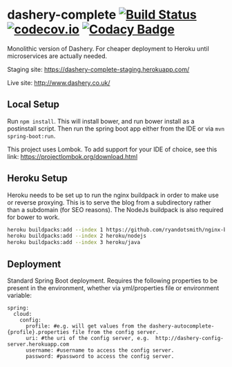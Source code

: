 # dashery-complete [![Build Status](https://travis-ci.org/Cowbacca/dashery-complete.svg?branch=master)](https://travis-ci.org/Cowbacca/dashery-complete) [![codecov.io](https://codecov.io/github/Cowbacca/dashery-complete/coverage.svg?branch=master)](https://codecov.io/github/Cowbacca/dashery-complete?branch=master) [![Codacy Badge](https://api.codacy.com/project/badge/grade/ba04b747502042578a31db07daacb2ee)](https://www.codacy.com/app/Cowbacca/dashery-complete)
Monolithic version of Dashery.  For cheaper deployment to Heroku until microservices are actually needed.

Staging site: https://dashery-complete-staging.herokuapp.com/

Live site: http://www.dashery.co.uk/

## Local Setup

Run `npm install`.  This will install bower, and run bower install as a postinstall script.  Then run the spring boot app either from the IDE or via `mvn spring-boot:run`.

This project uses Lombok.  To add support for your IDE of choice, see this link: https://projectlombok.org/download.html

## Heroku Setup

Heroku needs to be set up to run the nginx buildpack in order to make use or reverse proxying.  This is to serve the blog from a subdirectory rather than a subdomain (for SEO reasons).  The NodeJs buildpack is also required for bower to work.

```bash
heroku buildpacks:add --index 1 https://github.com/ryandotsmith/nginx-buildpack.git
heroku buildpacks:add --index 2 heroku/nodejs
heroku buildpacks:add --index 3 heroku/java
```

## Deployment

Standard Spring Boot deployment.  Requires the following properties to be present in the environment, whether via yml/properties file or environment variable:

```
spring:
  cloud:
    config:
      profile: #e.g. will get values from the dashery-autocomplete-{profile}.properties file from the config server.
      uri: #the uri of the config server, e.g.  http://dashery-config-server.herokuapp.com
      username: #username to access the config server.
      password: #password to access the config server.
```
